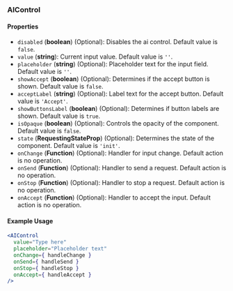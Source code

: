 ### AIControl

#### Properties

- `disabled` (**boolean**) (Optional): Disables the ai control. Default value is `false`.
- `value` (**string**): Current input value. Default value is `''`.
- `placeholder` (**string**) (Optional): Placeholder text for the input field. Default value is `''`.
- `showAccept` (**boolean**) (Optional): Determines if the accept button is shown. Default value is `false`.
- `acceptLabel` (**string**) (Optional): Label text for the accept button. Default value is `'Accept'`.
- `showButtonsLabel` (**boolean**) (Optional): Determines if button labels are shown. Default value is `true`.
- `isOpaque` (**boolean**) (Optional): Controls the opacity of the component. Default value is `false`.
- `state` (**RequestingStateProp**) (Optional): Determines the state of the component. Default value is `'init'`.
- `onChange` (**Function**) (Optional): Handler for input change. Default action is no operation.
- `onSend` (**Function**) (Optional): Handler to send a request. Default action is no operation.
- `onStop` (**Function**) (Optional): Handler to stop a request. Default action is no operation.
- `onAccept` (**Function**) (Optional): Handler to accept the input. Default action is no operation.

#### Example Usage

```jsx
<AIControl
  value="Type here"
  placeholder="Placeholder text"
  onChange={ handleChange }
  onSend={ handleSend }
  onStop={ handleStop }
  onAccept={ handleAccept }
/>
```